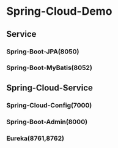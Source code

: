 # Spring-Cloud-Demo

## Service
### Spring-Boot-JPA(8050)
### Spring-Boot-MyBatis(8052)

## Spring-Cloud-Service
### Spring-Cloud-Config(7000)
### Spring-Boot-Admin(8000)
### Eureka(8761,8762)